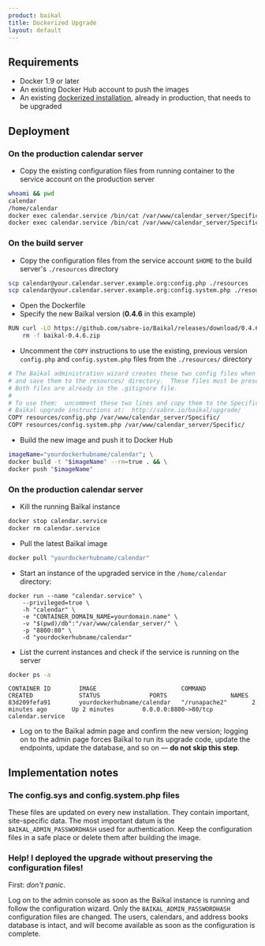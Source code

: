 ```yaml
---
product: baikal 
title: Dockerized Upgrade
layout: default
---
```


## Requirements

* Docker 1.9 or later
* An existing Docker Hub account to push the images
* An existing [dockerized installation][1], already in production, that needs to be upgraded

## Deployment

### On the production calendar server

* Copy the existing configuration files from running container to the service
  account on the production server
```bash
whoami && pwd
calendar
/home/calendar
docker exec calendar.service /bin/cat /var/www/calendar_server/Specific/config.php > ./config.php
docker exec calendar.service /bin/cat /var/www/calendar_server/Specific/config.system.php > ./config.system.php
```

### On the build server

* Copy the configuration files from the service account `$HOME` to the build
  server's `./resources` directory
```bash
scp calendar@your.calendar.server.example.org:config.php ./resources
scp calendar@your.calendar.server.example.org:config.system.php ./resources
```
* Open the Dockerfile
* Specify the new Baïkal version (__0.4.6__ in this example)
```bash
RUN curl -LO https://github.com/sabre-io/Baikal/releases/download/0.4.6/baikal-0.4.6.zip && unzip baikal-0.4.6.zip && \
    rm -f baikal-0.4.6.zip
```
* Uncomment the `COPY` instructions to use the existing, previous version
  `config.php` and `config.system.php` files from the `./resources/` directory
```bash
# The Baïkal administration wizard creates these two config files when first run.  Preserve them
# and save them to the resources/ directory.  These files must be preserved for upgrades.
# Both files are already in the .gitignore file.
#
# To use them:  uncomment these two lines and copy them to the Specific/ directory, per the
# Baïkal upgrade instructions at:  http://sabre.io/baikal/upgrade/
COPY resources/config.php /var/www/calendar_server/Specific/
COPY resources/config.system.php /var/www/calendar_server/Specific/
```
* Build the new image and push it to Docker Hub

```bash
imageName="yourdockerhubname/calendar"; \
docker build -t "$imageName" --rm=true . && \
docker push "$imageName"
```

### On the production calendar server

* Kill the running Baïkal instance
```bash
docker stop calendar.service
docker rm calendar.service
```
* Pull the latest Baïkal image
```bash
docker pull "yourdockerhubname/calendar"
```
* Start an instance of the upgraded service in the `/home/calendar` directory:
```
docker run --name "calendar.service" \
    --privileged=true \
    -h "calendar" \
    -e "CONTAINER_DOMAIN_NAME=yourdomain.name" \
    -v "$(pwd)/db":"/var/www/calendar_server/" \
    -p "8800:80" \
    -d "yourdockerhubname/calendar"
```
* List the current instances and check if the service is running on the server
```bash
docker ps -a
```
```
CONTAINER ID        IMAGE                        COMMAND             CREATED             STATUS              PORTS                  NAMES
83d209fefa91        yourdockerhubname/calendar   "/runapache2"       2 minutes ago       Up 2 minutes        0.0.0.0:8800->80/tcp   calendar.service
```
* Log on to the Baïkal admin page and confirm the new version; logging on to the
  admin page forces Baïkal to run its upgrade code, update the endpoints,
  update the database, and so on &mdash; __do not skip this step__.

## Implementation notes

### The config.sys and config.system.php files

These files are updated on every new installation.  They contain important,
site-specific data.  The most important datum is the `BAIKAL_ADMIN_PASSWORDHASH`
used for authentication.  Keep the configuration files in a safe place or
delete them after building the image.

### Help!  I deployed the upgrade without preserving the configuration files!

First:  _don't panic_.

Log on to the admin console as soon as the Baïkal instance is running and follow
the configuration wizard.  Only the `BAIKAL_ADMIN_PASSWORDHASH`
configuration files are changed.  The users, calendars, and address books 
database is intact, and will become available as soon as the configuration is
complete.

[1]: /baikal/docker-install/

